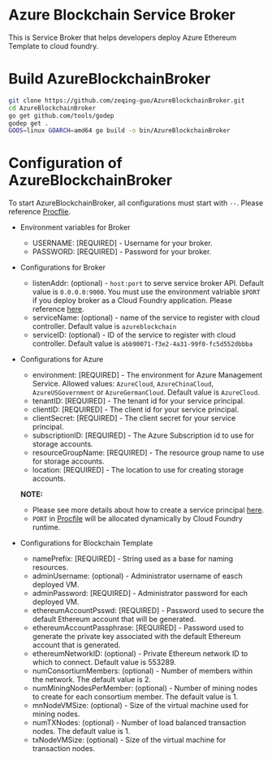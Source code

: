 # Azure Blockchain Service Broker

This is Service Broker that helps developers deploy Azure Ethereum Template to cloud foundry.

# Build AzureBlockchainBroker

```bash
git clone https://github.com/zeqing-guo/AzureBlockchainBroker.git
cd AzureBlockchainBroker
go get github.com/tools/godep
godep get .
GOOS=linux GOARCH=amd64 go build -o bin/AzureBlockchainBroker
```

# Configuration of AzureBlockchainBroker

To start AzureBlockchainBroker, all configurations must start with `--`. Please reference [Procflie](./Procflie).

- Environment variables for Broker
  - USERNAME: [REQUIRED] - Username for your broker.
  - PASSWORD: [REQUIRED] - Password for your broker.
- Configurations for Broker
  - listenAddr: (optional) - `host:port` to serve service broker API. Default value is `0.0.0.0:9000`. You must use the environment valriable `$PORT` if you deploy broker as a Cloud Foundry application. Please reference [here](https://docs.run.pivotal.io/devguide/deploy-apps/environment-variable.html#PORT).
  - serviceName: (optional) - name of the service to register with cloud controller. Default value is `azureblockchain`
  - serviceID: (optional) - ID of the service to register with cloud controller. Default value is `abb90071-f3e2-4a31-99f0-fc5d552dbbba`
- Configurations for Azure
  - environment: [REQUIRED] - The environment for Azure Management Service. Allowed values: `AzureCloud`, `AzureChinaCloud`, `AzureUSGovernment` or `AzureGermanCloud`. Default value is `AzureCloud`.
  - tenantID: [REQUIRED] - The tenant id for your service principal.
  - clientID: [REQUIRED] - The client id for your service principal.
  - clientSecret: [REQUIRED] - The client secret for your service principal.
  - subscriptionID: [REQUIRED] - The Azure Subscription id to use for storage accounts.
  - resourceGroupName: [REQUIRED] - The resource group name to use for storage accounts.
  - location: [REQUIRED] - The location to use for creating storage accounts.

  **NOTE:**

  - Please see more details about how to create a service principal [here](https://github.com/cloudfoundry-incubator/bosh-azure-cpi-release/blob/master/docs/get-started/create-service-principal.md).
  - `PORT` in [Procfile](./Procfile) will be allocated dynamically by Cloud Foundry runtime.
- Configurations for Blockchain Template
  - namePrefix: [REQUIRED] - String used as a base for naming resources.
  - adminUsername: (optional) - Administrator username of easch deployed VM.
  - adminPassword: [REQUIRED] - Administrator password for each deployed VM.
  - ethereumAccountPsswd: [REQUIRED] - Password used to secure the default Ethereum account that will be generated.
  - ethereumAccountPassphrase: [REQUIRED] - Password used to generate the private key associated with the default Ethereum account that is generated.
  - ethereumNetworkID: (optional) - Private Ethereum network ID to which to connect. Default value is 553289.
  - numConsortiumMembers: (optional) - Number of members within the network. The default value is 2.
  - numMiningNodesPerMember: (optional) - Number of mining nodes to create for each consortium member. The default value is 1.
  - mnNodeVMSize: (optional) - Size of the virtual machine used for mining nodes.
  - numTXNodes: (optional) - Number of load balanced transaction nodes. The default value is 1.
  - txNodeVMSize: (optional) - Size of the virtual machine for transaction nodes.
